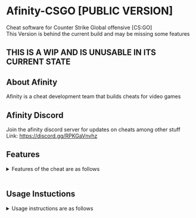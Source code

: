 # Afinity-CSGO [PUBLIC VERSION]
Cheat software for Counter Strike Global offensive [CS:GO]
<br>
This Version is behind the current build and may be missing some features
<br>

## THIS IS A WIP AND IS UNUSABLE IN ITS CURRENT STATE

## About Afinity
Afinity is a cheat development team that builds cheats for video games
<br>

## Afinity Discord
Join the afinity discord server for updates on cheats among other stuff
<br>
Link: https://discord.gg/RPKGaVnvhz
<br>

## Features
<details>
<summary>Features of the cheat are as follows</summary>
<br>
TODO
</details>
<br>

## Usage Instuctions
<details>
<summary>Usage instructions are as follows</summary>
<br>
To build the cheat into a dll open the solution file (Afinity-CSGO.sln)
<br>
and change the configuration to release(x86) then press start
<br>
<br>
To load the cheat use either the provided afinity loader or any
<br>
third party loader using load library method
<br>
<br>
[WARNING]LOAD LIBRARY METHOD PREVENTS DLL FROM BEING REMOVED DURING USE,
<br>
IF THIS CHEAT IS STORED ON AN EXTERNAL DRIVE DO NOT REMOVE IT
</details>

